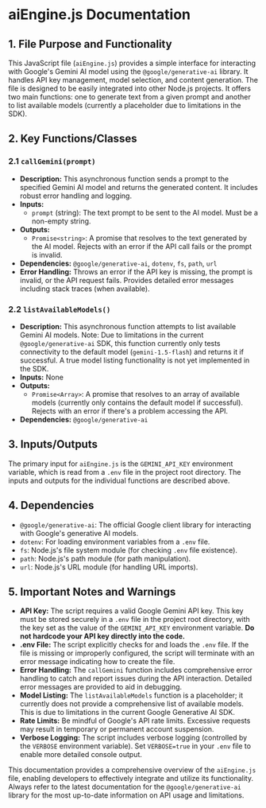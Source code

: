 # aiEngine.js Documentation

## 1. File Purpose and Functionality

This JavaScript file (`aiEngine.js`) provides a simple interface for interacting with Google's Gemini AI model using the `@google/generative-ai` library.  It handles API key management, model selection, and content generation. The file is designed to be easily integrated into other Node.js projects.  It offers two main functions: one to generate text from a given prompt and another to list available models (currently a placeholder due to limitations in the SDK).

## 2. Key Functions/Classes

### 2.1 `callGemini(prompt)`

* **Description:** This asynchronous function sends a prompt to the specified Gemini AI model and returns the generated content.  It includes robust error handling and logging.
* **Inputs:**
    * `prompt` (string): The text prompt to be sent to the AI model.  Must be a non-empty string.
* **Outputs:**
    * `Promise<string>`: A promise that resolves to the text generated by the AI model. Rejects with an error if the API call fails or the prompt is invalid.
* **Dependencies:** `@google/generative-ai`, `dotenv`, `fs`, `path`, `url`
* **Error Handling:**  Throws an error if the API key is missing, the prompt is invalid, or the API request fails. Provides detailed error messages including stack traces (when available).


### 2.2 `listAvailableModels()`

* **Description:** This asynchronous function attempts to list available Gemini AI models.  Note: Due to limitations in the current `@google/generative-ai` SDK, this function currently only tests connectivity to the default model (`gemini-1.5-flash`) and returns it if successful.  A true model listing functionality is not yet implemented in the SDK.
* **Inputs:** None
* **Outputs:**
    * `Promise<Array>`: A promise that resolves to an array of available models (currently only contains the default model if successful). Rejects with an error if there's a problem accessing the API.
* **Dependencies:** `@google/generative-ai`


## 3. Inputs/Outputs

The primary input for `aiEngine.js` is the `GEMINI_API_KEY` environment variable, which is read from a `.env` file in the project root directory.  The inputs and outputs for the individual functions are described above.

## 4. Dependencies

* `@google/generative-ai`: The official Google client library for interacting with Google's generative AI models.
* `dotenv`: For loading environment variables from a `.env` file.
* `fs`: Node.js's file system module (for checking `.env` file existence).
* `path`: Node.js's path module (for path manipulation).
* `url`: Node.js's URL module (for handling URL imports).


## 5. Important Notes and Warnings

* **API Key:** The script requires a valid Google Gemini API key. This key must be stored securely in a `.env` file in the project root directory, with the key set as the value of the `GEMINI_API_KEY` environment variable.  **Do not hardcode your API key directly into the code.**
* **.env File:** The script explicitly checks for and loads the `.env` file.  If the file is missing or improperly configured, the script will terminate with an error message indicating how to create the file.
* **Error Handling:** The `callGemini` function includes comprehensive error handling to catch and report issues during the API interaction.  Detailed error messages are provided to aid in debugging.
* **Model Listing:** The `listAvailableModels` function is a placeholder;  it currently does not provide a comprehensive list of available models.  This is due to limitations in the current Google Generative AI SDK.
* **Rate Limits:** Be mindful of Google's API rate limits.  Excessive requests may result in temporary or permanent account suspension.
* **Verbose Logging:** The script includes verbose logging (controlled by the `VERBOSE` environment variable). Set `VERBOSE=true` in your `.env` file to enable more detailed console output.


This documentation provides a comprehensive overview of the `aiEngine.js` file, enabling developers to effectively integrate and utilize its functionality.  Always refer to the latest documentation for the `@google/generative-ai` library for the most up-to-date information on API usage and limitations.
